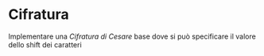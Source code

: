 # Cifratura

Implementare una *Cifratura di Cesare* base dove si può specificare il valore dello shift dei caratteri
